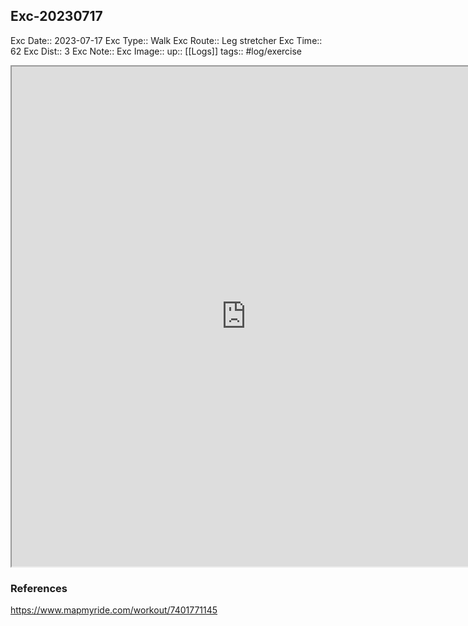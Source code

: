 
## Exc-20230717


Exc Date::  2023-07-17
Exc Type:: Walk
Exc Route:: Leg stretcher 
Exc Time:: 62
Exc Dist:: 3
Exc Note:: 
Exc Image:: 
up:: [[Logs]]
tags:: #log/exercise 

<iframe height=800 width=750 src="https://www.mapmyride.com/workout/7401771145"></iframe>


### References

https://www.mapmyride.com/workout/7401771145